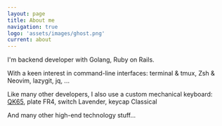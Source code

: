 ```yaml
---
layout: page
title: About me
navigation: true
logo: 'assets/images/ghost.png'
current: about
---
```


I'm backend developer with Golang, Ruby on Rails.

With a keen interest in command-line interfaces: terminal & tmux, Zsh & Neovim, lazygit, jq, ...

Like many other developers, I also use a custom mechanical keyboard: [QK65](https://qwertykeys.notion.site/QK65-Mirror-Restock-Sale-Info-82d77e08ffe043be99838bee46b776ed), plate FR4, switch Lavender, keycap Classical

And many other high-end technology stuff...


